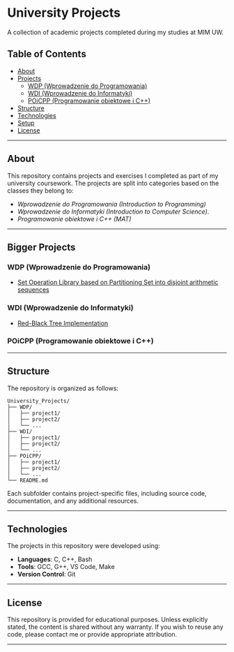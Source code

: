 # University Projects

A collection of academic projects completed during my studies at MIM UW.

## Table of Contents

- [About](#about)
- [Projects](#projects)
  - [WDP (Wprowadzenie do Programowania)](#wdp-wprowadzenie-do-programowania)
  - [WDI (Wprowadzenie do Informatyki)](#wdi-wprowadzenie-do-informatyki)
  - [POiCPP (Programowanie obiektowe i C++)](#poicpp-programowanie-obiektowe-i-c)
- [Structure](#structure)
- [Technologies](#technologies)
- [Setup](#setup)
- [License](#license)

---

## About

This repository contains projects and exercises I completed as part of my university coursework.
The projects are split into categories based on the classes they belong to:
 - *Wprowadzenie do Programowania (Introduction to Programming)*
 - *Wprowadzenie do Informatyki (Introduction to Computer Science)*.
 - *Programowanie obiektowe i C++ (MAT)*

---

## Bigger Projects

### WDP (Wprowadzenie do Programowania)
 - [Set Operation Library based on Partitioning Set into disjoint arithmetic sequences](/WDP/lab3/)

### WDI (Wprowadzenie do Informatyki)
 - [Red-Black Tree Implementation](/WDI/redblacktree)

### POiCPP (Programowanie obiektowe i C++)

---

## Structure

The repository is organized as follows:
```
University_Projects/
├── WDP/
│   ├── project1/
│   ├── project2/
│   └── ...
├── WDI/
│   ├── project1/
│   ├── project2/
│   └── ...
├── POiCPP/
│   ├── project1/
│   ├── project2/
│   └── ...
└── README.md
```

Each subfolder contains project-specific files, including source code, documentation, and any additional resources.

---

## Technologies

The projects in this repository were developed using:
- **Languages**: C, C++, Bash
- **Tools**: GCC, G++, VS Code, Make
- **Version Control**: Git

---

## License

This repository is provided for educational purposes. Unless explicitly stated, the content is shared without any warranty.
If you wish to reuse any code, please contact me or provide appropriate attribution.

---